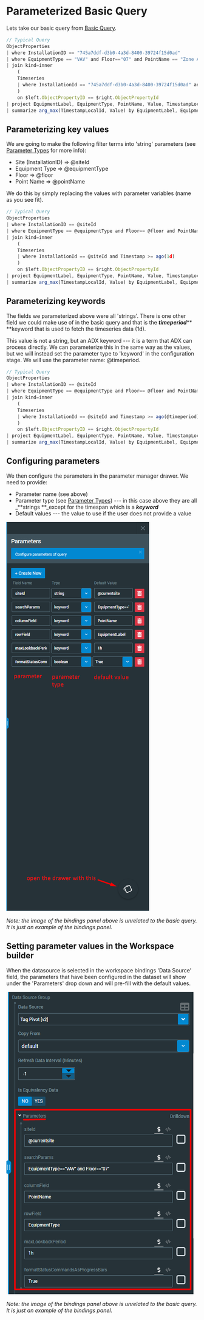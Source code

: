 # Parameterized Basic Query

Lets take our basic query from [Basic Query](../parameters.md).

```javascript
// Typical Query
ObjectProperties
| where InstallationID == "745a7ddf-d3b0-4a3d-8400-39724f15d0ad"
| where EquipmentType == "VAV" and Floor=="07" and PointName == "Zone Air Temperature"
| join kind=inner
    (
    Timeseries
    | where InstallationId == "745a7ddf-d3b0-4a3d-8400-39724f15d0ad" and Timestamp >= ago(1d)
    )
    on $left.ObjectPropertyID == $right.ObjectPropertyId
| project EquipmentLabel, EquipmentType, PointName, Value, TimestampLocalId
| summarize arg_max(TimestampLocalId, Value) by EquipmentLabel, EquipmentType, PointName
```

## Parameterizing key values

We are going to make the following filter terms into 'string' parameters (see [Parameter Types](parameter-types.md) for more info):

* Site (InstallationID) => @siteId
* Equipment Type => @equipmentType
* Floor => @floor
* Point Name => @pointName

We do this by simply replacing the values with parameter variables (name as you see fit).

```javascript
// Typical Query
ObjectProperties
| where InstallationID == @siteId
| where EquipmentType == @equipmentType and Floor== @floor and PointName == @pointName
| join kind=inner
    (
    Timeseries
    | where InstallationId == @siteId and Timestamp >= ago(1d)
    )
    on $left.ObjectPropertyID == $right.ObjectPropertyId
| project EquipmentLabel, EquipmentType, PointName, Value, TimestampLocalId
| summarize arg_max(TimestampLocalId, Value) by EquipmentLabel, EquipmentType, PointName
```

## Parameterizing keywords

The fields we parameterized above were all 'strings'. There is one other field we could make use of in the basic query and that is the _**timeperiod**_** **keyword that is used to fetch the timeseries data (1d).

This value is not a string, but an ADX keyword --- it is a term that ADX can process directly. We can parameterize this in the same way as the values, but we will instead set the parameter type to 'keyword' in the configuration stage. We will use the parameter name: @timeperiod.

```javascript
// Typical Query
ObjectProperties
| where InstallationID == @siteId
| where EquipmentType == @equipmentType and Floor== @floor and PointName == @pointName
| join kind=inner
    (
    Timeseries
    | where InstallationId == @siteId and Timestamp >= ago(@timeperiod)
    )
    on $left.ObjectPropertyID == $right.ObjectPropertyId
| project EquipmentLabel, EquipmentType, PointName, Value, TimestampLocalId
| summarize arg_max(TimestampLocalId, Value) by EquipmentLabel, EquipmentType, PointName
```

## Configuring parameters

We then configure the parameters in the parameter manager drawer. We need to provide:

* Parameter name (see above)
* Parameter type (see [Parameter Types](parameter-types.md)) --- in this case above they are all _**strings **_except for the timespan which is a _**keyword**_
* Default values --- the value to use if the user does not provide a value

![](<../../.gitbook/assets/image (9).png>)

_Note: the image of the bindings panel above is unrelated to the basic query. It is just an example of the bindings panel._

## Setting parameter values in the Workspace builder

When the datasource is selected in the workspace bindings 'Data Source' field, the parameters that have been configured in the dataset will show under the 'Parameters' drop down and will pre-fill with the default values.

![](<../../.gitbook/assets/image (10).png>)

_Note: the image of the bindings panel above is unrelated to the basic query. It is just an example of the bindings panel._
